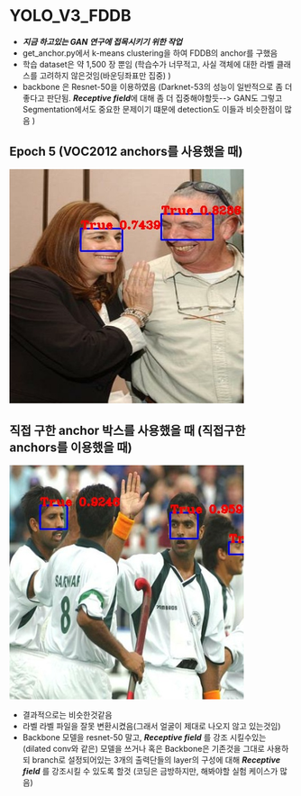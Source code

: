 # YOLO_V3_FDDB
* ***지금 하고있는 GAN 연구에 접목시키기 위한 작업***
* get_anchor.py에서 k-means clustering을 하여 FDDB의 anchor를 구했음
* 학습 dataset은 약 1,500 장 뿐임 (학습수가 너무적고, 사실 객체에 대한 라벨 클래스를 고려하지 않은것임(바운딩좌표만 집중) )
* backbone 은 Resnet-50을 이용하였음 (Darknet-53의 성능이 일반적으로 좀 더 좋다고 판단됨. ***Receptive field***에 대해 좀 더 집중해야할듯--> GAN도 그렇고 Segmentation에서도 중요한 문제이기 떄문에 detection도 이들과 비슷한점이 많음 )

## Epoch 5 (VOC2012 anchors를 사용했을 때)
![img ](https://github.com/Kimyuhwanpeter/YOLO_V3_FDDB/blob/main/500_2.jpg)

## 직접 구한 anchor 박스를 사용했을 때 (직접구한 anchors를 이용했을 때)
![img2](https://github.com/Kimyuhwanpeter/YOLO_V3_FDDB/blob/main/2500_7.jpg)
<br/>


* 결과적으로는 비슷한것같음
* 라벨 라벨 파일을 잘못 변환시켰음(그래서 얼굴이 제대로 나오지 않고 있는것임)
* Backbone 모델을 resnet-50 말고, ***Receptive field*** 를 강조 시킬수있는 (dilated conv와 같은) 모델을 쓰거나 혹은 Backbone은 기존것을 그대로 사용하되 branch로 설정되어있는 3개의 출력단들의 layer의 구성에 대해 ***Receptive field*** 를 강조시킬 수 있도록 할것 (코딩은 금방하지만, 해봐야할 실험 케이스가 많음)
